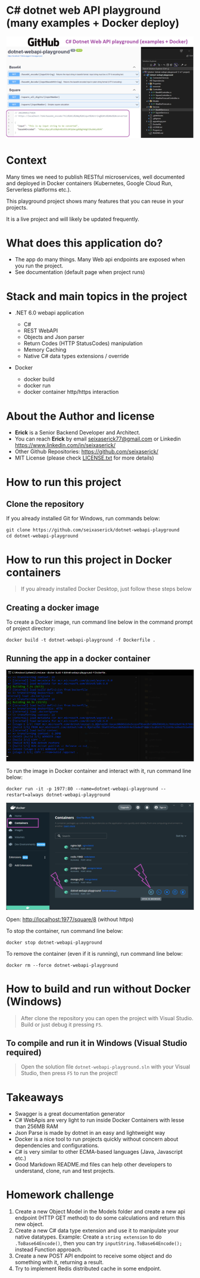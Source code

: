 # C# dotnet web API playground (many examples + Docker deploy)

![Project Cover](./wwwroot/img/project-cover.png "web api project cover")
 
# Context
Many times we need to publish RESTful microservices, well documented and deployed in Docker containers (Kubernetes, Google Cloud Run, Serverless platforms etc.).

This playground project shows many features that you can reuse in your projects.

It is a live project and will likely be updated frequently.


# What does this application do?
- The app do many things. Many Web api endpoints are exposed when you run the project.
- See documentation (default page when project runs)

# Stack and main topics in the project
- .NET 6.0 webapi application
    - C# 
    - REST WebAPI
    - Objects and Json parser
    - Return Codes (HTTP StatusCodes) manipulation
    - Memory Caching
    - Native C# data types extensions / override



- Docker
    - docker build
    - docker run
    - docker container http/https interaction 


# About the Author and license
- **Erick** is a Senior Backend Developer and Architect. 
- You can reach **Erick** by email <seixaserick77@gmail.com> or Linkedin <https://www.linkedin.com/in/seixaserick/>
- Other Github Repositories: <https://github.com/seixaserick/> 
- MIT License (please check [LICENSE.txt](LICENSE.txt) for more details)


# How to run this project 

## Clone the repository

If you already installed Git for Windows, run commands below:
```
git clone https://github.com/seixaserick/dotnet-webapi-playground
cd dotnet-webapi-playground
```


# How to run this project in Docker containers
> If you already installed Docker Desktop, just follow these steps below


## Creating a docker image
To create a Docker image, run command line below in the command prompt of project directory:
```
docker build -t dotnet-webapi-playground -f Dockerfile .
```


## Running the app in a docker container


![Docker Build](./wwwroot/img/docker-build.png "Docker Desktop Build process")


To run the image in Docker container and interact with it, run command line below: 
```
docker run -it -p 1977:80 --name=dotnet-webapi-playground --restart=always dotnet-webapi-playground
```


![Docker Running](./wwwroot/img/docker-desktop.png "Docker Desktop Running")

Open: [http://localhost:1977/square/8](http://localhost:1977/square/8)  (without https)


To stop the container, run command line below: 
```
docker stop dotnet-webapi-playground
```

To remove the container (even if it is running), run command line below: 
```
docker rm --force dotnet-webapi-playground
```




# How to build and run without Docker (Windows)

> After clone the repository you can open the project with Visual Studio. Build or just debug it pressing ```F5```.

## To compile and run it in Windows (Visual Studio required)
> Open the solution file ```dotnet-webapi-playground.sln``` with your Visual Studio, then press ```F5``` to run the project!



# Takeaways

- Swagger is a great documentation generator
- C# WebApis are very light to run inside Docker Containers with lesse than 256MB RAM
- Json Parse is made by dotnet in an easy and lightweight way
- Docker is a nice tool to run projects quickly without concern about dependencies and configurations.
- C# is very similar to other ECMA-based languages (Java, Javascript etc.)
- Good Markdown README.md files can help other developers to understand, clone, run and test projects.

# Homework challenge

1. Create a new Object Model in the Models folder and create a new api endpoint (HTTP GET method) to do some calculations and return this new object.
2. Create a new C# data type extension and use it to manipulate your native datatypes. Example: Create a ```string extension``` to do ```.ToBase64Encode()```, then you can try ```inputString.ToBase64Encode();``` instead Function approach.
3. Create a new POST API endpoint to receive some object and do something with it, returning a result.
4. Try to implement Redis distributed cache in some endpoint.
